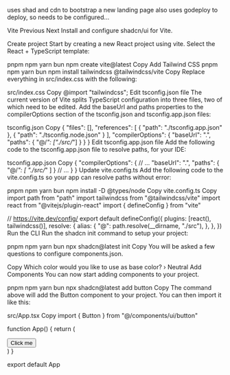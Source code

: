 uses shad and cdn to bootstrap a new landing page
also uses godeploy to deploy, so needs to be configured...

Vite
Previous
Next
Install and configure shadcn/ui for Vite.

Create project
Start by creating a new React project using vite. Select the React + TypeScript template:

pnpm
npm
yarn
bun
npm create vite@latest
Copy
Add Tailwind CSS
pnpm
npm
yarn
bun
npm install tailwindcss @tailwindcss/vite
Copy
Replace everything in src/index.css with the following:

src/index.css
Copy
@import "tailwindcss";
Edit tsconfig.json file
The current version of Vite splits TypeScript configuration into three files, two of which need to be edited. Add the baseUrl and paths properties to the compilerOptions section of the tsconfig.json and tsconfig.app.json files:

tsconfig.json
Copy
{
"files": [],
"references": [
{
"path": "./tsconfig.app.json"
},
{
"path": "./tsconfig.node.json"
}
],
"compilerOptions": {
"baseUrl": ".",
"paths": {
"@/_": ["./src/_"]
}
}
}
Edit tsconfig.app.json file
Add the following code to the tsconfig.app.json file to resolve paths, for your IDE:

tsconfig.app.json
Copy
{
"compilerOptions": {
// ...
"baseUrl": ".",
"paths": {
"@/_": [
"./src/_"
]
}
// ...
}
}
Update vite.config.ts
Add the following code to the vite.config.ts so your app can resolve paths without error:

pnpm
npm
yarn
bun
npm install -D @types/node
Copy
vite.config.ts
Copy
import path from "path"
import tailwindcss from "@tailwindcss/vite"
import react from "@vitejs/plugin-react"
import { defineConfig } from "vite"

// https://vite.dev/config/
export default defineConfig({
plugins: [react(), tailwindcss()],
resolve: {
alias: {
"@": path.resolve(\_\_dirname, "./src"),
},
},
})
Run the CLI
Run the shadcn init command to setup your project:

pnpm
npm
yarn
bun
npx shadcn@latest init
Copy
You will be asked a few questions to configure components.json.

Copy
Which color would you like to use as base color? › Neutral
Add Components
You can now start adding components to your project.

pnpm
npm
yarn
bun
npx shadcn@latest add button
Copy
The command above will add the Button component to your project. You can then import it like this:

src/App.tsx
Copy
import { Button } from "@/components/ui/button"

function App() {
return (
<div className="flex min-h-svh flex-col items-center justify-center">
<Button>Click me</Button>
</div>
)
}

export default App
